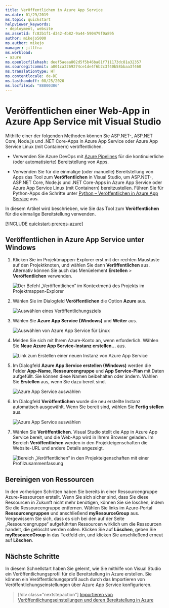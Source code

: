 ```yaml
---
title: Veröffentlichen in Azure App Service
ms.date: 01/29/2019
ms.topic: quickstart
helpviewer_keywords:
- deployment, website
ms.assetid: fc82b1f1-d342-4b82-9a44-590479f0a895
author: mikejo5000
ms.author: mikejo
manager: jillfra
ms.workload:
- azure
ms.openlocfilehash: deef5aeaa802d5f5b46ba81f711173dc81a32357
ms.sourcegitcommit: a801ca3269274ce1de4f6b2c3f40b58bbaa3f460
ms.translationtype: HT
ms.contentlocale: de-DE
ms.lasthandoff: 08/25/2020
ms.locfileid: "88800306"
---
```

# <a name="publish-a-web-app-to-azure-app-service-using-visual-studio"></a>Veröffentlichen einer Web-App in Azure App Service mit Visual Studio

Mithilfe einer der folgenden Methoden können Sie ASP.NET-, ASP.NET Core, Node.js und .NET Core-Apps in Azure App Service oder Azure App Service Linux (mit Containern) veröffentlichen.

* Verwenden Sie Azure DevOps mit [Azure Pipelines](/azure/devops/pipelines/get-started-yaml?view=azdevops) für die kontinuierliche (oder automatisierte) Bereitstellung von Apps.

* Verwenden Sie für die einmalige (oder manuelle) Bereitstellung von Apps das Tool zum **Veröffentlichen** in Visual Studio, um ASP.NET-, ASP.NET Core, Node.js und .NET Core-Apps in Azure App Service oder Azure App Service Linux (mit Containern) bereitzustellen. Führen Sie für Python-Apps die Schritte unter [Python – Veröffentlichen in Azure App Service](../python/publishing-python-web-applications-to-azure-from-visual-studio.md) aus.

In diesem Artikel wird beschrieben, wie Sie das Tool zum **Veröffentlichen** für die einmalige Bereitstellung verwenden.

[!INCLUDE [quickstart-prereqs-azure](includes/quickstart-prereqs-azure.md)]

## <a name="publish-to-azure-app-service-on-windows"></a>Veröffentlichen in Azure App Service unter Windows

1. Klicken Sie im Projektmappen-Explorer erst mit der rechten Maustaste auf den Projektknoten, und wählen Sie dann **Veröffentlichen** aus. Alternativ können Sie auch das Menüelement **Erstellen** > **Veröffentlichen** verwenden.

    ![Der Befehl „Veröffentlichen“ im Kontextmenü des Projekts im Projektmappen-Explorer](../deployment/media/quickstart-publish.png "„Veröffentlichen“ auswählen")

1. Wählen Sie im Dialogfeld **Veröffentlichen** die Option **Azure** aus.

    ![Auswählen eines Veröffentlichungsziels](../deployment/media/quickstart-publish-azure-new.png)

1. Wählen Sie **Azure App Service (Windows)** und **Weiter** aus.

    ![Auswählen von Azure App Service für Linux](../deployment/media/quickstart-publish-windows-select-azure-service.png)

1. Melden Sie sich mit Ihrem Azure-Konto an, wenn erforderlich. Wählen Sie **Neue Azure App Service-Instanz erstellen...** aus.

    ![Link zum Erstellen einer neuen Instanz von Azure App Service](../deployment/media/quickstart-publish-windows-create-new-link.png)

1. Im Dialogfeld **Azure App Service erstellen (Windows)** werden die Felder **App-Name**, **Ressourcengruppe** und **App Service-Plan** mit Daten aufgefüllt. Sie können diese Namen beibehalten oder ändern. Wählen Sie **Erstellen** aus, wenn Sie dazu bereit sind.

    ![Azure App Service auswählen](../deployment/media/quickstart-publish-windows-create-new-dialog.png)

1. Im Dialogfeld **Veröffentlichen** wurde die neu erstellte Instanz automatisch ausgewählt. Wenn Sie bereit sind, wählen Sie **Fertig stellen** aus.

    ![Azure App Service auswählen](../deployment/media/quickstart-publish-windows-select-instance.png)

1. Wählen Sie **Veröffentlichen**. Visual Studio stellt die App in Azure App Service bereit, und die Web-App wird in Ihrem Browser geladen. Im Bereich **Veröffentlichen** werden in den Projekteigenschaften die Website-URL und andere Details angezeigt.

    ![Bereich „Veröffentlichen“ in den Projekteigenschaften mit einer Profilzusammenfassung](../deployment/media/quickstart-publish-windows-summary-page.png)

## <a name="clean-up-resources"></a>Bereinigen von Ressourcen

In den vorherigen Schritten haben Sie bereits in einer Ressourcengruppe Azure-Ressourcen erstellt. Wenn Sie sich sicher sind, dass Sie diese Ressourcen in Zukunft nicht mehr benötigen, können Sie sie löschen, indem Sie die Ressourcengruppe entfernen.
Wählen Sie links im Azure-Portal **Ressourcengruppen** und anschließend **myResourceGroup** aus.
Vergewissern Sie sich, dass es sich bei den auf der Seite „Ressourcengruppe“ aufgeführten Ressourcen wirklich um die Ressourcen handelt, die gelöscht werden sollen.
Klicken Sie auf **Löschen**, geben Sie **myResourceGroup** in das Textfeld ein, und klicken Sie anschließend erneut auf **Löschen**.

## <a name="next-steps"></a>Nächste Schritte

In diesem Schnellstart haben Sie gelernt, wie Sie mithilfe von Visual Studio ein Veröffentlichungsprofil für die Bereitstellung in Azure erstellen. Sie können ein Veröffentlichungsprofil auch durch das Importieren von Veröffentlichungseinstellungen über Azure App Service konfigurieren.

> [!div class="nextstepaction"]
> [Importieren von Veröffentlichungseinstellungen und deren Bereitstellung in Azure](tutorial-import-publish-settings-azure.md)

